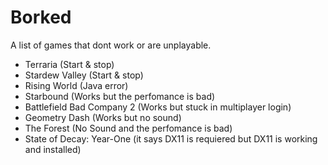 # Borked

A list of games that dont work or are unplayable.

- Terraria (Start & stop)
- Stardew Valley (Start & stop)
- Rising World (Java error)
- Starbound (Works but the perfomance is bad)
- Battlefield Bad Company 2 (Works but stuck in multiplayer login)
- Geometry Dash (Works but no sound)
- The Forest (No Sound and the perfomance is bad)
- State of Decay: Year-One (it says DX11 is requiered but DX11 is working and installed)
